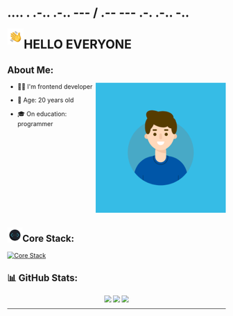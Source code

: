 # .... . .-.. .-.. --- / .-- --- .-. .-.. -..

<img alt="hello world" src="./assets/gifs/hand.gif" width='38' align="left"/>

# **HELLO EVERYONE**

## About Me:

<img alt="hello world" src="./assets/gifs/me.gif" height='300px' align="right"/>

- 👨‍💻 I'm frontend developer

- 👨 Age: 20 years old

- &#127891; On education: programmer
### &nbsp;
### &nbsp;
### &nbsp;
### &nbsp;
### &nbsp;


<img alt="devstack" src="./assets/gifs/devstack.gif" width='35' align="left"/>

## Core Stack:


[![Core Stack](https://skillicons.dev/icons?i=react,ts,js,redux,html,css,tailwind,&perline=9)](https://skillicons.dev)

## 📊 GitHub Stats:

<div align="center">
  <img align="center" src="https://github-readme-stats.vercel.app/api?username=e1nur&theme=react&hide_border=true&include_all_commits=false&count_private=false" />
  <img align="center" src="https://github-readme-streak-stats.herokuapp.com/?user=e1nur&theme=react&hide_border=true" />
  <img align="center" src="https://github-readme-stats.vercel.app/api/top-langs/?username=e1nur&theme=react&hide_border=true&include_all_commits=false&count_private=false&layout=compac" />
</div>

---
